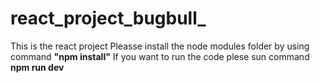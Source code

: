 # react_project_bugbull_
This is the react project 
Pleasse install the node modules folder by using command **"npm install"**
If you want to run the code plese sun command **npm run dev**
